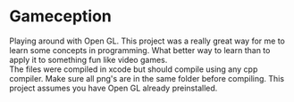 # Gameception
Playing around with Open GL. This project was a really great way for me to learn some concepts in programming. What better way to learn than to apply it to something fun like video games.<br/> 
The files were compiled in xcode but should compile using any cpp<br />
compiler. Make sure all png's are in the same folder before compiling. This project assumes you have Open GL already preinstalled.
